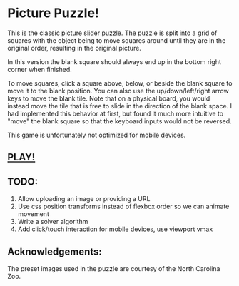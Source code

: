 Picture Puzzle!
============

This is the classic picture slider puzzle.  The puzzle is split into 
a grid of squares with the object being to move squares around until 
they are in the original order, resulting in the original picture.

In this version the blank square should always end up in the bottom 
right corner when finished.

To move squares, click a square above, below, or beside the blank square to 
move it to the blank position.  You can also use the up/down/left/right arrow 
keys to move the blank tile.  Note that on a physical board, you would instead move 
the tile that is free to slide in the direction of the blank space.  I had 
implemented this behavior at first, but found it much more intuitive to "move" the 
blank square so that the keyboard inputs would not be reversed.

This game is unfortunately not optimized for mobile devices. 

[PLAY!](https://jwmickey.github.com/picture-puzzle)
-------

TODO:
-----

1. Allow uploading an image or providing a URL
2. Use css position transforms instead of flexbox order so we can animate movement
3. Write a solver algorithm
4. Add click/touch interaction for mobile devices, use viewport vmax

Acknowledgements:
-----------------

The preset images used in the puzzle are courtesy of the North Carolina Zoo. 

